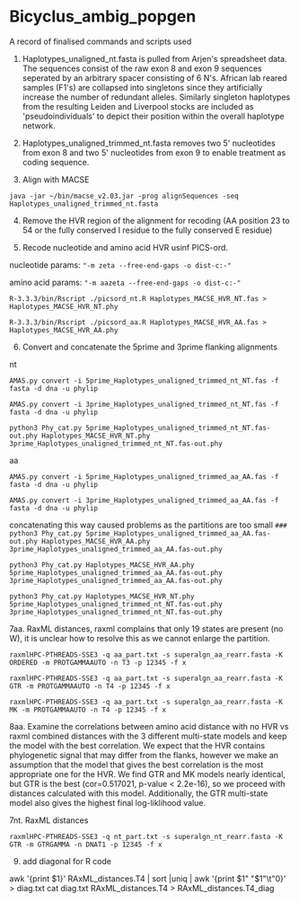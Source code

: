 # Bicyclus_ambig_popgen
A record of finalised commands and scripts used

1. Haplotypes_unaligned_nt.fasta is pulled from Arjen's spreadsheet data. The sequences consist of the raw exon 8 and exon 9 sequences seperated by an arbitrary spacer consisting of 6 N's. African lab reared samples (F1's) are collapsed into singletons since they artificially increase the number of redundant alleles. Similarly singleton haplotypes from the resulting Leiden and Liverpool stocks are included as 'pseudoindividuals' to depict their position within the overall haplotype network.

2. Haplotypes_unaligned_trimmed_nt.fasta removes two 5' nucleotides from exon 8 and two 5' nucleotides from exon 9 to enable treatment as coding sequence.

3. Align with MACSE 

`java -jar ~/bin/macse_v2.03.jar -prog alignSequences -seq Haplotypes_unaligned_trimmed_nt.fasta`

4. Remove the HVR region of the alignment for recoding (AA position 23 to 54 or the fully conserved I residue to the fully conserved E residue)

5. Recode nucleotide and amino acid HVR usinf PICS-ord.

nucleotide params: `"-m zeta --free-end-gaps -o dist-c:-"`

amino acid params: `"-m aazeta --free-end-gaps -o dist-c:-"`

`R-3.3.3/bin/Rscript ./picsord_nt.R Haplotypes_MACSE_HVR_NT.fas > Haplotypes_MACSE_HVR_NT.phy`

`R-3.3.3/bin/Rscript ./picsord_aa.R Haplotypes_MACSE_HVR_AA.fas > Haplotypes_MACSE_HVR_AA.phy`

6. Convert and concatenate the 5prime and 3prime flanking alignments

nt

`AMAS.py convert -i 5prime_Haplotypes_unaligned_trimmed_nt_NT.fas -f fasta -d dna -u phylip`
 
`AMAS.py convert -i 3prime_Haplotypes_unaligned_trimmed_nt_NT.fas -f fasta -d dna -u phylip`
 
`python3 Phy_cat.py 5prime_Haplotypes_unaligned_trimmed_nt_NT.fas-out.phy Haplotypes_MACSE_HVR_NT.phy 3prime_Haplotypes_unaligned_trimmed_nt_NT.fas-out.phy`

aa

`AMAS.py convert -i 5prime_Haplotypes_unaligned_trimmed_aa_AA.fas -f fasta -d dna -u phylip`
 
`AMAS.py convert -i 3prime_Haplotypes_unaligned_trimmed_aa_AA.fas -f fasta -d dna -u phylip`
 
 concatenating this way caused problems as the partitions are too small
`### python3 Phy_cat.py 5prime_Haplotypes_unaligned_trimmed_aa_AA.fas-out.phy Haplotypes_MACSE_HVR_AA.phy 3prime_Haplotypes_unaligned_trimmed_aa_AA.fas-out.phy`

`python3 Phy_cat.py Haplotypes_MACSE_HVR_AA.phy 5prime_Haplotypes_unaligned_trimmed_aa_AA.fas-out.phy 3prime_Haplotypes_unaligned_trimmed_aa_AA.fas-out.phy`

`python3 Phy_cat.py Haplotypes_MACSE_HVR_NT.phy 5prime_Haplotypes_unaligned_trimmed_nt_NT.fas-out.phy 3prime_Haplotypes_unaligned_trimmed_nt_NT.fas-out.phy`

7aa. RaxML distances, raxml complains that only 19 states are present (no W), it is unclear how to resolve this as we cannot enlarge the partition.

`raxmlHPC-PTHREADS-SSE3 -q aa_part.txt -s superalgn_aa_rearr.fasta -K ORDERED -m PROTGAMMAAUTO -n T3 -p 12345 -f x`

`raxmlHPC-PTHREADS-SSE3 -q aa_part.txt -s superalgn_aa_rearr.fasta -K GTR -m PROTGAMMAAUTO -n T4 -p 12345 -f x`

`raxmlHPC-PTHREADS-SSE3 -q aa_part.txt -s superalgn_aa_rearr.fasta -K MK -m PROTGAMMAAUTO -n T4 -p 12345 -f x`


8aa. Examine the correlations between amino acid distance with no HVR vs raxml combined distances with the 3 different multi-state models and keep the model with the best correlation. We expect that the HVR contains phylogenetic signal that may differ from the flanks, however we make an assumption that the model that gives the best correlation is the most appropriate one for the HVR. We find GTR and MK models nearly identical, but GTR is the best (cor=0.517021, p-value < 2.2e-16), so we proceed with distances calculated with this model. Additionally, the GTR multi-state model also gives the highest final log-liklihood value.

7nt. RaxML distances

`raxmlHPC-PTHREADS-SSE3 -q nt_part.txt -s superalgn_nt_rearr.fasta -K GTR -m GTRGAMMA -n DNAT1 -p 12345 -f x`

9. add diagonal for R code

awk '{print $1}' RAxML_distances.T4 | sort |uniq | awk '{print $1" "$1"\t"0}' > diag.txt
cat diag.txt RAxML_distances.T4 > RAxML_distances.T4_diag
